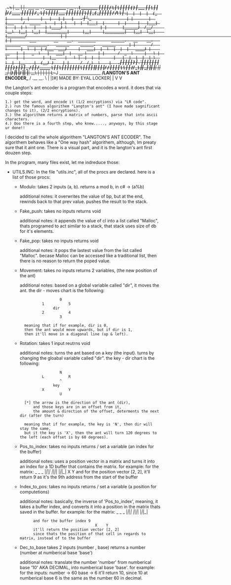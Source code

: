 .~~~~~~~~~~~~~~~~~~~~~~~~~~~~~~~~~~~~~~~~~~~~~~~~~~~~~~~~~~~~~~~~~~~~~~~~~~~~~~~~~~~~~~~~~~~~~~~~~~~~~~~~~~~~~~~~~~~~~~~~~~~ר
|																							    __                          |
|		 __.		   ___		  __	__.   _________.   __________   _________.    __    __.	\.\  ________               |
|		|  |		  /	  \		 |  \  |  |  |   ______|  (____	 ____) |    ___  |   |  \  |  |  |/ /  ____  |              |
|		|  | 		 /	_  \	 |	 \ |  |  |  |   ___	  	  |	 |	   |   |   | |   |   \ |  |     \_(___ \_|              |
|		|  |		/  /_\  \	 |	 .`|  |  |  |  (_  |	  |  |     |   |   | |   |   .`   |     _'.___`_                |
|		|  |___	   /  _____  \   |	| \   |  |  |___|  |      |  |     |   |___| |   |  | \   |    | \____) \               |
|		|______)  /__/	   \__\  |__|  \__|  |_________|      |__|     |_________|   |__|  \__|    |________/               |
|                                                                                                                           |
|		 ___		__	  __.  ________	      ______.   __    __.   _______   _________.   ______     ______.   ______      |
|       /	\      |  \  |  | (___  ___)     |   ___|  |  \  |  |  |   ____) |    __   |  |   _  \   |   ___|  |   __ \     |
|      /  _	 \     |   \ |  |	 |  |		 |  |__    |   \ |  |  |  |      |   |  |  |  |  | \  \  |  |__    |  (__) )    |
|     /	 /_\  \    |   .`|  |    |  |        |	 __)   |   .`|  |  |  |      |   |  |  |  |  |  )  ) |   __)   |   _  /     |
|	 / 	_____  \   |  | \   |    |  |        |	|___   |  | \   |  |  |____  |   |__|  |  |  |_/  /  |  |___   |  | \  \    |
|	/__/     \__\  |__|  \__|    |__|        |______|  |__|  \__|  |_______) |_________|  |______/   |______|  |__|  \__\   |
|                                                                                                                           |
|                                                                                                                           |
L~~~~~~~~~~~~~~~~~~~~~~~~~~~~~~~~~~~~~~~~~~~~~~~~~~~~~~~~~~~~~~~~~~~~~~~~~~~~~~~~~~~~~~~~~~~~~~~~~~~~~~~~~~~~~~~~~~~~~~~~~~~J
														   _____________________
														__/LANGTON'S ANT ENCODER\___
													   / .__                    __. \ 
													   | |[#] MADE BY: EYAL LOCKER| |
												        V	                       V	
														

the Langton's ant encoder is a program that encodes a word.
it does that via couple steps:
	
	1.) get the word, and encode it (1/2 encryptions) via "LR code".
	2.) run the famous algorithem "Langton's ant" (I have made sagnificant changes to it), (2/2 encryptions).
	3.) the algorithem returns a matrix of numbers, parse that into ascii characters.
	4.) Ooo there is a fourth step, who knew....., anyways, by this stage ur done!!
	
	
I decided to call the whole algorithem "LANGTON'S ANT ECODER".
The algorithem behaves like a "One way hash" algorithem, although, Im preaty sure that it aint one.
There is a visual part, and it is the langton's ant first douzen step.

In the program, many files exist, let me indreduce those:

	
- UTILS.INC:
	In the file "utils.inc", all of the procs are declared.
	here is a list of those procs:

	 - Modulo:
		takes 2 inputs (a, b).
		returns a mod b, in c# -> (a%b)
		
		additional notes:
			it overwrites the value of bp, but at the end, rewinds back to that prev value.
			pushes the result to the stack.
		
		
	- Fake_push:
		takes no inputs
		returns void
	  
		additional notes:
			it appends the value of cl into a list called "Malloc", thats programed to act similar to a stack,
			that stack uses size of db for it's elements.
			
			
	- Fake_pop:
		takes no inputs
		returns void
		
		additional notes:
			it pops the lastest value from the list called "Malloc".
			becase Malloc can be accessed like a traditional list, then there is no reason to return the poped value.
			
			
	- Movement:
		takes no inputs
		returns 2 variables, (the new position of the ant)
		
		additional notes:
			based on a global variable called "dir", it moves the ant.
			the dir - moves chart is the following:
							
							0
					1		    5
						 dir
					2   		4
							3
							
			meaning that if for example, dir is 0,
			then the ant would move upwards, but if dir is 1,
			then it'll move in a diagonal line (up & left).
			
			
	- Rotation:
		takes 1 input
		reutrns void
		
		additional notes:
			turns the ant based on a key (the input).
			turns by changing the gloabal variable called "dir".
			the key - dir chart is the following:
				
							N
					L	    	R			
							^
						 key
					X		    Y
							U
							
			[*] the arrow is the direction of the ant (dir),
				and those keys are in an offset from it,
				the amount & direction of the offset, determents the next dir (after the turn)
				
			meaning that if for example, the key is 'N', then dir will stay the same,
			but it the key is 'X', then the ant will turn 120 degrees to the left (each offset is by 60 degrees).
				
	
	- Pos_to_index:
		takes no inputs
		returns / set a variable (an index for the buffer)
		
		additional notes:
			uses a position vector in a matrix and turns it into an index for a 1D buffer that contains the matrix.
			for example:
				for the matrix:
				 _ _ _
				|_|_|_|
				|_|_|_|
				|_|_|_|
											X    Y
				and for the position vector [2, 2], 
				it'll return 9 as it's the 9th address from the start of the buffer
	
	
	- Index_to_pos:
		takes no inputs
		returns / set a variable (a position for computetions)
		
		additional notes:
			basically, the inverse of 'Pos_to_index', meaning, it takes a buffer index, and converts it into a position in the matrix thats saved in the buffer.
			for example:
				for the matrix:
				 _ _ _
				|_|_|_|
				|_|_|_|
				|_|_|_|
				
				and for the buffer index 9
											X    Y
				it'll return the position vector [2, 2]
				since thats the position of that cell in regards to matrix, instead of to the buffer
				
	- Dec_to_base
		takes 2 inputs (number , base)
		returns a number (number at numberical base 'base')
		
		additional notes:
			translate the number 'number' from numberical base '10' AKA DECIMAL, into numberical base 'base'.
			for example:
				for the inputs:
					number -> 60
					base -> 6
					it'll return 10, since 10 at numberical base 6 is the same as the number 60 in decimal.
					
					
				
